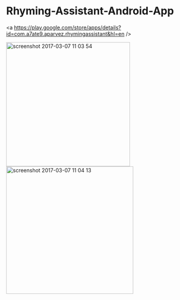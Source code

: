 # Rhyming-Assistant-Android-App

<a https://play.google.com/store/apps/details?id=com.a7ate9.aparvez.rhymingassistant&hl=en />


<img width="333" alt="screenshot 2017-03-07 11 03 54" src="https://cloud.githubusercontent.com/assets/10362597/23643152/e18e4a2a-0325-11e7-9e36-6990b0ca0736.png">



<img width="342" alt="screenshot 2017-03-07 11 04 13" src="https://cloud.githubusercontent.com/assets/10362597/23643153/e18ea31c-0325-11e7-9407-8983b8db48c6.png">
